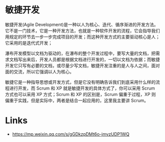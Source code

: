 # 敏捷开发

敏捷开发(Agile Development)是一种以人为核心、迭代、循序渐进的开发方法。它不是一门技术，它是一种开发方法，也就是一种软件开发的流程，它会指导我们用规定的环节去一步一步完成项目的开发；而这种开发方式的主要驱动核心是人；它采用的是迭代式开发；

瀑布开发模型以文档为驱动的，在瀑布的整个开发过程中，要写大量的文档，把需求文档写出来后，开发人员都是根据文档进行开发的，一切以文档为依据；而敏捷开发它只写有必要的文档，或尽量少写文档，敏捷开发注重的是人与人之间，面对面的交流，所以它强调以人为核心。

敏捷它是一种指导思想或开发方式，但是它没有明确告诉我们到底采用什么样的流程进行开发，而 Scrum 和 XP 就是敏捷开发的具体方式了，你可以采用 Scrum 方式也可以采用 XP 方式；Scrum 和 XP 的区别是，Scrum 偏重于过程，XP 则偏重于实践，但是实际中，两者是结合一起应用的，这里我主要讲 Scrum。

# Links

- https://mp.weixin.qq.com/s/gGDkzpDMt6o-jmvzUDP1WQ
